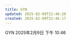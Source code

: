 ```yaml
---
title: GYN
updated: 2025-02-09T22:46:20
created: 2025-02-09T22:46:17
---
```


GYN
2025年2月9日
下午 10:46
